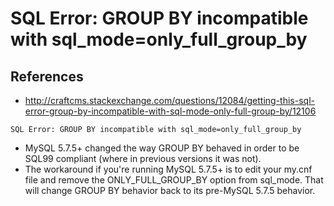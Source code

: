# SQL Error: GROUP BY incompatible with sql_mode=only_full_group_by

## References
* http://craftcms.stackexchange.com/questions/12084/getting-this-sql-error-group-by-incompatible-with-sql-mode-only-full-group-by/12106


```
SQL Error: GROUP BY incompatible with sql_mode=only_full_group_by
```

* MySQL 5.7.5+ changed the way GROUP BY behaved in order to be SQL99 compliant (where in previous versions it was not).
* The workaround if you're running MySQL 5.7.5+ is to edit your my.cnf file and remove the ONLY_FULL_GROUP_BY option from sql_mode. That will change GROUP BY behavior back to its pre-MySQL 5.7.5 behavior.

